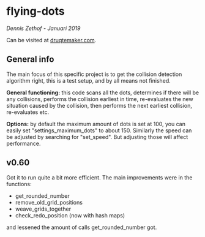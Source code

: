flying-dots
==

*Dennis Zethof - Januari 2019*

Can be visited at [druqtemaker.com][1].

General info
------------

The main focus of this specific project is to get the
collision detection algorithm right, this is a test setup,
and by all means not finished.

**General functioning:** this code scans all the dots, determines if
there will be any collisions, performs the collision earliest in time,
re-evaluates the new situation caused by the collision, then performs
the next earliest collision, re-evaluates etc.

**Options:** by default the maximum amount of dots is set at 100, you can
easily set "settings_maximum_dots" to about 150. Similarly the speed
can be adjusted by searching for "set_speed". But adjusting those will
affect performance.

v0.60
------
                      
Got it to run quite a bit more efficient. The main
improvements were in the functions:

* get_rounded_number
* remove_old_grid_positions
* weave_grids_together
* check_redo_position (now with hash maps)

and lessened the amount of calls get_rounded_number got.


[1]:https://druqtemaker.com/projects-flying-dots.html
